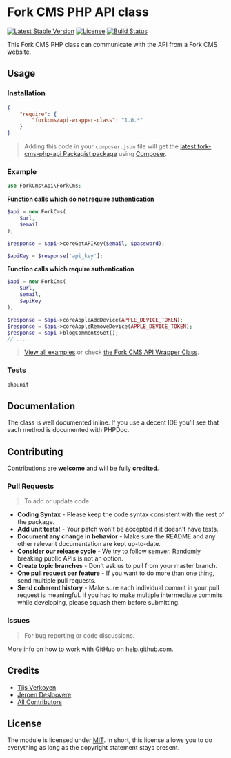 # Fork CMS PHP API class
[![Latest Stable Version](http://img.shields.io/packagist/v/forkcms/api-wrapper-class.svg)](https://packagist.org/packages/forkcms/api-wrapper-class)
[![License](http://img.shields.io/badge/license-MIT-lightgrey.svg)](https://github.com/forkcms/api-wrapper-class/blob/master/LICENSE)
[![Build Status](http://img.shields.io/travis/forkcms/api-wrapper-class.svg)](https://travis-ci.org/forkcms/api-wrapper-class)

This Fork CMS PHP class can communicate with the API from a Fork CMS website.

## Usage

### Installation

``` json
{
    "require": {
        "forkcms/api-wrapper-class": "1.0.*"
    }
}
```
> Adding this code in your `composer.json` file will get the [latest fork-cms-php-api Packagist package](https://packagist.org/packages/forkcms/api-wrapper-class) using [Composer](https://getcomposer.org).

### Example

``` php
use ForkCms\Api\ForkCms;
```

**Function calls which do not require authentication**

```php
$api = new ForkCms(
    $url,
    $email
);

$response = $api->coreGetAPIKey($email, $password);

$apiKey = $response['api_key'];

```

**Function calls which require authentication**
```php
$api = new ForkCms(
    $url,
    $email,
    $apiKey
);

$response = $api->coreAppleAddDevice(APPLE_DEVICE_TOKEN);
$response = $api->coreAppleRemoveDevice(APPLE_DEVICE_TOKEN);
$response = $api->blogCommentsGet();
// ...
```
> [View all examples](/examples/example.php) or check [the Fork CMS API Wrapper Class](/src/).

### Tests

``` bash
phpunit
```

## Documentation

The class is well documented inline. If you use a decent IDE you'll see that each method is documented with PHPDoc.


## Contributing

Contributions are **welcome** and will be fully **credited**.

### Pull Requests

> To add or update code

- **Coding Syntax** - Please keep the code syntax consistent with the rest of the package.
- **Add unit tests!** - Your patch won't be accepted if it doesn't have tests.
- **Document any change in behavior** - Make sure the README and any other relevant documentation are kept up-to-date.
- **Consider our release cycle** - We try to follow [semver](http://semver.org/). Randomly breaking public APIs is not an option.
- **Create topic branches** - Don't ask us to pull from your master branch.
- **One pull request per feature** - If you want to do more than one thing, send multiple pull requests.
- **Send coherent history** - Make sure each individual commit in your pull request is meaningful. If you had to make multiple intermediate commits while developing, please squash them before submitting.

### Issues

> For bug reporting or code discussions.

More info on how to work with GitHub on help.github.com.

## Credits

- [Tijs Verkoyen](https://github.com/tijsverkoyen)
- [Jeroen Desloovere](https://github.com/jeroendesloovere)
- [All Contributors](https://github.com/forkcms/api-wrapper-class/contributors)

## License

The module is licensed under [MIT](./LICENSE.md). In short, this license allows you to do everything as long as the copyright statement stays present.